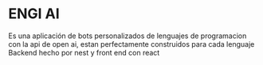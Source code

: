 # ENGI AI

Es una aplicación de bots personalizados de lenguajes de programacion
con la api de open ai, estan perfectamente construidos para cada lenguaje
Backend hecho por nest y front end con react 
